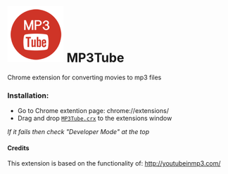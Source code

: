 ![ScreenShot](/src/icons/128x128.png)
MP3Tube
=======

Chrome extension for converting movies to mp3 files

### Installation:
- Go to Chrome extention page: chrome://extensions/
- Drag and drop  [`MP3Tube.crx`](https://github.com/kwarkjes/MP3Tube/blob/master/MP3Tube.crx?raw=true) to the extensions window

 _If it fails then check "Developer Mode" at the top_

#### Credits
This extension is based on the functionality of: http://youtubeinmp3.com/
